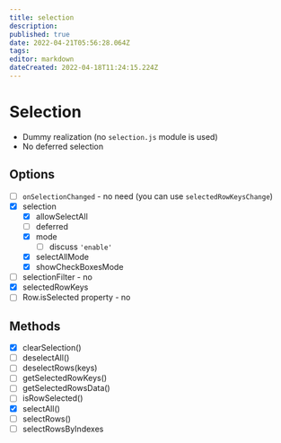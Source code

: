 ```yaml
---
title: selection
description: 
published: true
date: 2022-04-21T05:56:28.064Z
tags: 
editor: markdown
dateCreated: 2022-04-18T11:24:15.224Z
---
```


# Selection

- Dummy realization (no `selection.js` module is used)
- No deferred selection

## Options

- [ ] `onSelectionChanged` - no need (you can use `selectedRowKeysChange`)
- [x] selection
    - [x] allowSelectAll
    - [ ] deferred
    - [x] mode
        - [ ] discuss `'enable'`
    - [x] selectAllMode
    - [x] showCheckBoxesMode
- [ ] selectionFilter - no
- [x] selectedRowKeys
- [ ] Row.isSelected property - no

## Methods

- [x] clearSelection()
- [ ] deselectAll()
- [ ] deselectRows(keys)
- [ ] getSelectedRowKeys()
- [ ] getSelectedRowsData()
- [ ] isRowSelected()
- [x] selectAll()
- [ ] selectRows()
- [ ] selectRowsByIndexes
